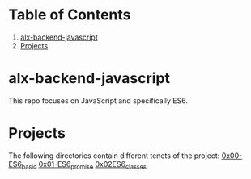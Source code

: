
# Table of Contents

1.  [alx-backend-javascript](#orgd8593bc)
2.  [Projects](#orgd6b6815)


<a id="orgd8593bc"></a>

# alx-backend-javascript

This repo focuses on JavaScript and specifically ES6.


<a id="orgd6b6815"></a>

# Projects

The following directories contain different tenets of the project:
[0x00-ES6<sub>basic</sub>](https://github.com/fk2019/alx-backend-javascript/tree/master/0x00-ES6_basic)
[0x01-ES6<sub>promise</sub>](https://github.com/fk2019/alx-backend-javascript/tree/master/0x01-ES6_promise)
[0x02ES6<sub>classes</sub>](https://github.com/fk2019/alx-backend-javascript/tree/master/0x02-ES6_classes)

